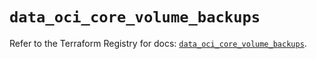 # `data_oci_core_volume_backups`

Refer to the Terraform Registry for docs: [`data_oci_core_volume_backups`](https://registry.terraform.io/providers/hashicorp/oci/7.19.0/docs/data-sources/core_volume_backups).
